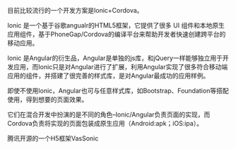 目前比较流行的一个开发方案是Ionic+Cordova。

Ionic 是一个基于谷歌angualr的HTML5框架，它提供了很多 UI 组件和本地原生应用组件，基于PhoneGap/Cordova的编译平台来帮助开发者快速创建跨平台的移动应用。

Ionic 是Angular的衍生品，Angular是单独的js库，和jQuery一样能够独立用于开发应用，而Ionic只是对Angular进行了扩展，利用Angular实现了很多符合移动端应用的组件，并搭建了很完善的样式库，是对Angular最成功的应用样例。

即使不使用Ionic，Angular也可与任意样式库，如Bootstrap、Foundation等搭配使用，得到想要的页面效果。

它们在混合开发中扮演的是不同的角色–Ionic/Angular负责页面的实现，而Cordova负责将实现的页面包装成原生应用（Android:apk；iOS:ipa）。

腾讯开源的一个H5框架VasSonic